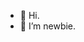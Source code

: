 - 👋 Hi.
- 🌱 I’m newbie.
<!---
caelum418/caelum418 is a ✨ special ✨ repository because its `README.md` (this file) appears on your GitHub profile.
You can click the Preview link to take a look at your changes.
--->
